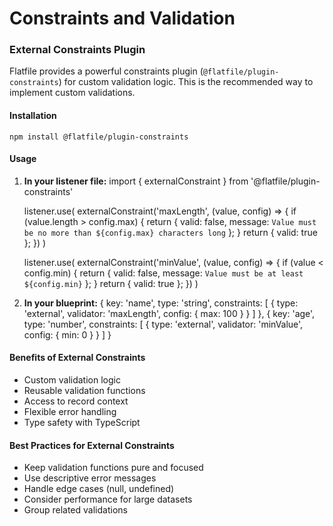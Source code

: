 # Constraints and Validation


### External Constraints Plugin

Flatfile provides a powerful constraints plugin (`@flatfile/plugin-constraints`) for custom validation logic. This is the recommended way to implement custom validations.

#### Installation
    npm install @flatfile/plugin-constraints
    

#### Usage

1. **In your listener file:**
    import { externalConstraint } from '@flatfile/plugin-constraints'
    
    listener.use(
      externalConstraint('maxLength', (value, config) => {
        if (value.length > config.max) {
          return { valid: false, message: `Value must be no more than ${config.max} characters long` };
        }
        return { valid: true };
      })
    )
    
    listener.use(
      externalConstraint('minValue', (value, config) => {
        if (value < config.min) {
          return { valid: false, message: `Value must be at least ${config.min}` };
        }
        return { valid: true };
      })
    )
    

2. **In your blueprint:**
    {
      key: 'name',
      type: 'string',
      constraints: [
        { type: 'external', validator: 'maxLength', config: { max: 100 } }
      ]
    },
    {
      key: 'age',
      type: 'number',
      constraints: [
        { type: 'external', validator: 'minValue', config: { min: 0 } }
      ]
    }
    

#### Benefits of External Constraints
- Custom validation logic
- Reusable validation functions
- Access to record context
- Flexible error handling
- Type safety with TypeScript

#### Best Practices for External Constraints
- Keep validation functions pure and focused
- Use descriptive error messages
- Handle edge cases (null, undefined)
- Consider performance for large datasets
- Group related validations
